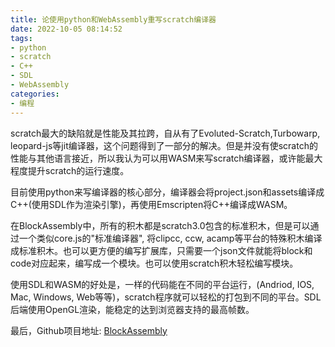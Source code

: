 ```yaml
---
title: 论使用python和WebAssembly重写scratch编译器
date: 2022-10-05 08:14:52
tags: 
- python
- scratch
- C++
- SDL
- WebAssembly
categories: 
- 编程
---
```


scratch最大的缺陷就是性能及其拉跨，自从有了Evoluted-Scratch,Turbowarp, leopard-js等jit编译器，这个问题得到了一部分的解决。但是并没有使scratch的性能与其他语言接近，所以我认为可以用WASM来写scratch编译器，或许能最大程度提升scratch的运行速度。

目前使用python来写编译器的核心部分，编译器会将project.json和assets编译成C++(使用SDL作为渲染引擎)，再使用Emscripten将C++编译成WASM。

在BlockAssembly中，所有的积木都是scratch3.0包含的标准积木，但是可以通过一个类似core.js的"标准编译器", 将clipcc, ccw, acamp等平台的特殊积木编译成标准积木。也可以更方便的编写扩展库，只需要一个json文件就能将block和code对应起来，编写成一个模块。也可以使用scratch积木轻松编写模块。

使用SDL和WASM的好处是，一样的代码能在不同的平台运行，(Andriod, IOS, Mac, Windows, Web等等)，scratch程序就可以轻松的打包到不同的平台。SDL后端使用OpenGL渲染，能稳定的达到浏览器支持的最高帧数。

最后，Github项目地址: [BlockAssembly](https://github.com/LuminousWL/BlockAssembly)